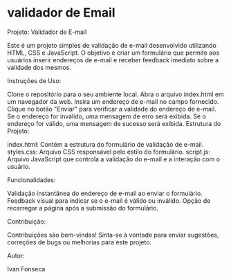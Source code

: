 # validador de Email

Projeto: Validador de E-mail

Este é um projeto simples de validação de e-mail desenvolvido utilizando HTML, CSS e JavaScript. O objetivo é criar um formulário que permite aos usuários inserir endereços de e-mail e receber feedback imediato sobre a validade dos mesmos.

Instruções de Uso:

Clone o repositório para o seu ambiente local.
Abra o arquivo index.html em um navegador da web.
Insira um endereço de e-mail no campo fornecido.
Clique no botão "Enviar" para verificar a validade do endereço de e-mail.
Se o endereço for inválido, uma mensagem de erro será exibida.
Se o endereço for válido, uma mensagem de sucesso será exibida.
Estrutura do Projeto:

index.html: Contém a estrutura do formulário de validação de e-mail.
styles.css: Arquivo CSS responsável pelo estilo do formulário.
script.js: Arquivo JavaScript que controla a validação do e-mail e a interação com o usuário.

Funcionalidades:

Validação instantânea do endereço de e-mail ao enviar o formulário.
Feedback visual para indicar se o e-mail é válido ou inválido.
Opção de recarregar a página após a submissão do formulário.

Contribuição:

Contribuições são bem-vindas! Sinta-se à vontade para enviar sugestões, correções de bugs ou melhorias para este projeto.

Autor:

Ivan Fonseca

